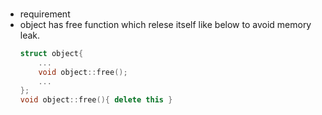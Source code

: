 
###
* requirement
* object has free function which relese itself like below to avoid memory leak. 
    ```c++
    struct object{ 
        ... 
        void object::free(); 
        ...
    };
    void object::free(){ delete this }
    ``` 